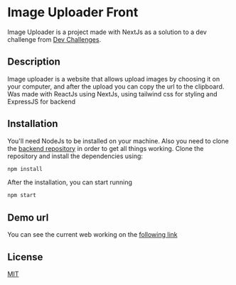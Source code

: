 # Image Uploader Front

Image Uploader is a project made with NextJs as a solution to a dev challenge from [Dev Challenges](https://legacy.devchallenges.io/paths/full-stack-developer).

## Description

Image uploader is a website that allows upload images by choosing it on your computer, and after the upload you can copy the url to the clipboard. Was made with ReactJs using NextJs, using tailwind css for styling and ExpressJS for backend

## Installation 
You'll need NodeJs to be installed on your machine. Also you need to clone the [backend repository](https://github.com/andres326/image-uploader-api) in order to get all things working. Clone the repository and install the dependencies using: 

```bash
npm install
```

After the installation, you can start running

```bash
npm start
```

## Demo url

You can see the current web working on the [following link](https://img-uploader-13e99.web.app/)
## License

[MIT](https://choosealicense.com/licenses/mit/)